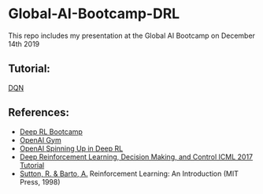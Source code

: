 # Global-AI-Bootcamp-DRL
This repo includes my presentation at the Global AI Bootcamp on December 14th 2019

## Tutorial:
[DQN](https://colab.research.google.com/drive/1hbUOMbl0aXt6sZa7wIZbMJD1J3lVsoiO)

## References:
- [Deep RL Bootcamp](https://sites.google.com/view/deep-rl-bootcamp/home?authuser=0)
- [OpenAI Gym](http://gym.openai.com/)
- [OpenAI Spinning Up in Deep RL](https://spinningup.openai.com/en/latest/user/introduction.html)
- [Deep Reinforcement Learning, Decision Making, and Control ICML 2017 Tutorial](https://sites.google.com/view/icml17deeprl)
- [Sutton, R. & Barto, A.](http://incompleteideas.net/book/the-book.html) Reinforcement Learning: An Introduction (MIT Press, 1998)
